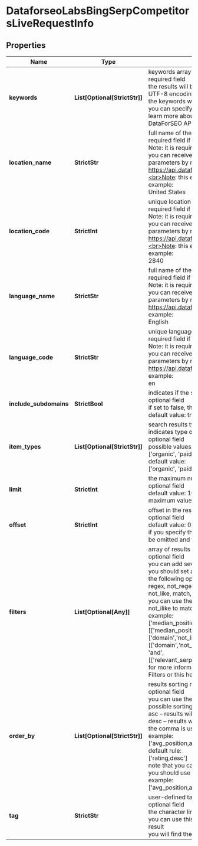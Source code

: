 # DataforseoLabsBingSerpCompetitorsLiveRequestInfo


## Properties

| Name | Type | Description | Notes |
|------------ | ------------- | ------------- | -------------|
**keywords** | **List[Optional[StrictStr]]** | keywords array<br>required field<br>the results will be based on the keywords you specify in this array<br>UTF-8 encoding;<br>the keywords will be converted to lowercase format;<br>you can specify the maximum of 200 keywords<br>learn more about rules and limitations of keyword and keywords fields in DataForSEO APIs in this Help Center article |[optional]|
**location_name** | **StrictStr** | full name of the location<br>required field if you don’t specify location_code<br>Note: it is required to specify either location_name or location_code<br>you can receive the list of available locations with location_name parameters by making a separate request to<br>https://api.dataforseo.com/v3/dataforseo_labs/locations_and_languages;<br>Note: this endpoint currently supports the US location only;<br>example:<br>United States |[optional]|
**location_code** | **StrictInt** | unique location identifier<br>required field if you don’t specify location_name<br>Note: it is required to specify either location_name or location_code<br>you can receive the list of available locations with their location_code parameters by making a separate request to<br>https://api.dataforseo.com/v3/dataforseo_labs/locations_and_languages;<br>Note: this endpoint currently supports the US location only;<br>example:<br>2840 |[optional]|
**language_name** | **StrictStr** | full name of the language<br>required field if you don’t specify language_code<br>Note: it is required to specify either language_name or language_code<br>you can receive the list of available languages with their language_name parameters by making a separate request to the<br>https://api.dataforseo.com/v3/dataforseo_labs/locations_and_languages<br>example:<br>English |[optional]|
**language_code** | **StrictStr** | unique language identifier<br>required field if you don’t specify language_name<br>Note: it is required to specify either language_name or language_code<br>you can receive the list of available languages with their language_code parameters by making a separate request to the<br>https://api.dataforseo.com/v3/dataforseo_labs/locations_and_languages<br>example:<br>en |[optional]|
**include_subdomains** | **StrictBool** | indicates if the subdomains will be included in the search<br>optional field<br>if set to false, the subdomains will be ignored<br>default value: true |[optional]|
**item_types** | **List[Optional[StrictStr]]** | search results type<br>indicates type of search results included in the response<br>optional field<br>possible values:<br>['organic', 'paid', 'featured_snippet', 'local_pack']<br>default value:<br>['organic', 'paid', 'featured_snippet', 'local_pack'] |[optional]|
**limit** | **StrictInt** | the maximum number of returned domains<br>optional field<br>default value: 100<br>maximum value: 1000 |[optional]|
**offset** | **StrictInt** | offset in the results array of returned domains<br>optional field<br>default value: 0<br>if you specify the 10 value, the first ten domains in the results array will be omitted and the data will be provided for the successive domains |[optional]|
**filters** | **List[Optional[Any]]** | array of results filtering parameters<br>optional field<br>you can add several filters at once (8 filters maximum)<br>you should set a logical operator and, or between the conditions<br>the following operators are supported:<br>regex, not_regex, <, <=, >, >=, =, <>, in, not_in, ilike, not_ilike, like, not_like, match, not_match<br>you can use the % operator with like and not_like, as well as ilike and not_ilike to match any string of zero or more characters<br>example:<br>['median_position','in',[1,10]]<br>[['median_position','in',[1,10]],'and',['domain','not_like','%wikipedia.org%']]<br>[['domain','not_like','%wikipedia.org%'],<br>'and',<br>[['relevant_serp_items','>',0],'or',['median_position','in',[1,10]]]]<br>for more information about filters, please refer to Dataforseo Labs – Filters or this help center guide |[optional]|
**order_by** | **List[Optional[StrictStr]]** | results sorting rules<br>optional field<br>you can use the same values as in the filters array to sort the results<br>possible sorting types:<br>asc – results will be sorted in the ascending order<br>desc – results will be sorted in the descending order<br>the comma is used as a separator<br>example:<br>['avg_position,asc']<br>default rule:<br>['rating,desc']<br>note that you can set no more than three sorting rules in a single request<br>you should use a comma to separate several sorting rules<br>example:<br>['avg_position,asc','etv,desc'] |[optional]|
**tag** | **StrictStr** | user-defined task identifier<br>optional field<br>the character limit is 255<br>you can use this parameter to identify the task and match it with the result<br>you will find the specified tag value in the data object of the response |[optional]|